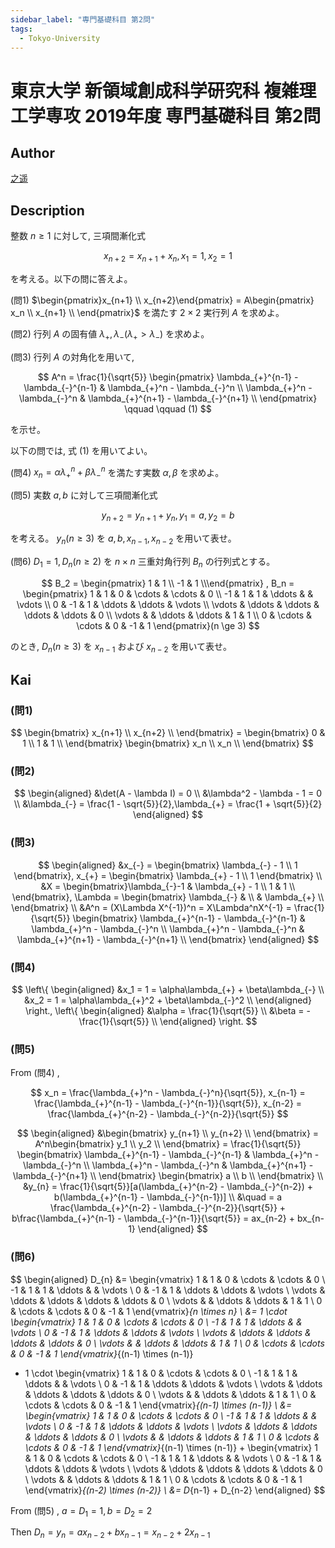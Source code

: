 ```yaml
---
sidebar_label: "専門基礎科目 第2問"
tags:
  - Tokyo-University
---
```

# 東京大学 新領域創成科学研究科 複雑理工学専攻 2019年度 専門基礎科目 第2問


## **Author**
[之遥](https://www.zhihu.com/people/zhao-yue-70-84)

## **Description**
整数 $n \ge 1$ に対して, 三項間漸化式

$$
x_{n+2} = x_{n+1} + x_n,x_1 = 1,x_2 = 1
$$

を考える。以下の問に答えよ。

(問1)
$\begin{pmatrix}x_{n+1} \\ x_{n+2}\end{pmatrix} = A\begin{pmatrix} x_n \\ x_{n+1} \\ \end{pmatrix}$ を満たす $2 \times 2$ 実行列 $A$ を求めよ。

(問2) 行列 $A$ の固有値 $\lambda_{+},\lambda_{-}(\lambda_{+} > \lambda_{-})$ を求めよ。

(問3) 行列 $A$ の対角化を用いて, 

$$
A^n = \frac{1}{\sqrt{5}}
\begin{pmatrix}
\lambda_{+}^{n-1} - \lambda_{-}^{n-1} & \lambda_{+}^n - \lambda_{-}^n \\
\lambda_{+}^n - \lambda_{-}^n & \lambda_{+}^{n+1} - \lambda_{-}^{n+1} \\
\end{pmatrix} \qquad \qquad (1)
$$

を示せ。

以下の問では, 式 (1) を用いてよい。

(問4) $x_n = \alpha\lambda_{+}^n + \beta\lambda_{-}^n$ を満たす実数 $\alpha,\beta$ を求めよ。

(問5) 実数 $a,b$ に対して三項間漸化式

$$
y_{n+2} = y_{n+1} + y_{n},y_1 = a,y_2 = b
$$

を考える。 $y_{n}(n\ge3)$ を $a,b,x_{n-1},x_{n-2}$ を用いて表せ。

(問6) $D_1 = 1,D_{n}(n \ge 2)$ を $n \times n$ 三重対角行列 $B_n$ の行列式とする。

$$
B_2 = \begin{pmatrix} 1 & 1 \\ -1 & 1 \\\end{pmatrix} ,
B_n = 
\begin{pmatrix}
1 & 1 & 0 & \cdots & \cdots & 0 \\
-1 & 1 & 1 & \ddots & & \vdots \\
0 & -1 & 1 & \ddots & \ddots & \vdots \\
\vdots & \ddots & \ddots & \ddots & \ddots & 0 \\
\vdots &  & \ddots & \ddots & 1 & 1 \\
0 & \cdots & \cdots & 0 & -1 & 1
\end{pmatrix}(n \ge 3)
$$

のとき, $D_n(n \ge 3)$ を $x_{n-1}$ および $x_{n-2}$ を用いて表せ。

## **Kai** 
### (問1)

$$
\begin{bmatrix} x_{n+1} \\ x_{n+2} \\ \end{bmatrix} = 
\begin{bmatrix} 0 & 1 \\ 1 & 1 \\ \end{bmatrix}
\begin{bmatrix} x_n \\ x_n \\ \end{bmatrix}
$$

### (問2)

$$
\begin{aligned}
&\det(A - \lambda I) = 0 \\
&\lambda^2 - \lambda - 1 = 0 \\
&\lambda_{-} = \frac{1 - \sqrt{5}}{2},\lambda_{+} = \frac{1 + \sqrt{5}}{2}
\end{aligned}
$$

### (問3)

$$
\begin{aligned}
&x_{-} = \begin{bmatrix} \lambda_{-} - 1 \\ 1 \end{bmatrix},
x_{+} = \begin{bmatrix} \lambda_{+} - 1 \\ 1 \end{bmatrix} \\
&X = \begin{bmatrix}\lambda_{-}-1 & \lambda_{+} - 1 \\ 1 & 1 \\ \end{bmatrix},
\Lambda = \begin{bmatrix} \lambda_{-} & \\ & \lambda_{+} \\ \end{bmatrix} \\
&A^n = (X\Lambda X^{-1})^n = X\Lambda^nX^{-1} = \frac{1}{\sqrt{5}}
\begin{bmatrix}
\lambda_{+}^{n-1} - \lambda_{-}^{n-1} & \lambda_{+}^n - \lambda_{-}^n \\
\lambda_{+}^n - \lambda_{-}^n & \lambda_{+}^{n+1} - \lambda_{-}^{n+1} \\
\end{bmatrix}
\end{aligned}
$$

### (問4)

$$
\left\{
\begin{aligned}
&x_1 = 1 = \alpha\lambda_{+} + \beta\lambda_{-} \\
&x_2 = 1 = \alpha\lambda_{+}^2 + \beta\lambda_{-}^2 \\
\end{aligned}
\right.,
\left\{
\begin{aligned}
&\alpha = \frac{1}{\sqrt{5}} \\
&\beta = -\frac{1}{\sqrt{5}} \\
\end{aligned}
\right.
$$

### (問5)
From (問4) ,

$$
x_n = \frac{\lambda_{+}^n - \lambda_{-}^n}{\sqrt{5}},
x_{n-1} = \frac{\lambda_{+}^{n-1} - \lambda_{-}^{n-1}}{\sqrt{5}},
x_{n-2} = \frac{\lambda_{+}^{n-2} - \lambda_{-}^{n-2}}{\sqrt{5}}
$$

$$
\begin{aligned}
&\begin{bmatrix} y_{n+1} \\ y_{n+2} \\ \end{bmatrix} = 
A^n\begin{bmatrix} y_1 \\ y_2 \\ \end{bmatrix} = 
\frac{1}{\sqrt{5}}
\begin{bmatrix}
\lambda_{+}^{n-1} - \lambda_{-}^{n-1} & \lambda_{+}^n - \lambda_{-}^n \\
\lambda_{+}^n - \lambda_{-}^n & \lambda_{+}^{n+1} - \lambda_{-}^{n+1} \\
\end{bmatrix}
\begin{bmatrix} a \\ b \\ \end{bmatrix} \\
&y_{n} = \frac{1}{\sqrt{5}}[a(\lambda_{+}^{n-2} - \lambda_{-}^{n-2}) + b(\lambda_{+}^{n-1} - \lambda_{-}^{n-1})] \\
&\quad = a \frac{\lambda_{+}^{n-2} - \lambda_{-}^{n-2}}{\sqrt{5}} + b\frac{\lambda_{+}^{n-1} - \lambda_{-}^{n-1}}{\sqrt{5}} = ax_{n-2} + bx_{n-1}
\end{aligned}
$$

### (問6)

$$
\begin{aligned}
D_{n} &= 
\begin{vmatrix}
1 & 1 & 0 & \cdots & \cdots & 0 \\
-1 & 1 & 1 & \ddots & & \vdots \\
0 & -1 & 1 & \ddots & \ddots & \vdots \\
\vdots & \ddots & \ddots & \ddots & \ddots & 0 \\
\vdots &  & \ddots & \ddots & 1 & 1 \\
0 & \cdots & \cdots & 0 & -1 & 1
\end{vmatrix}_{n \times n} \\
&= 1 \cdot 
\begin{vmatrix}
1 & 1 & 0 & \cdots & \cdots & 0 \\
-1 & 1 & 1 & \ddots & & \vdots \\
0 & -1 & 1 & \ddots & \ddots & \vdots \\
\vdots & \ddots & \ddots & \ddots & \ddots & 0 \\
\vdots &  & \ddots & \ddots & 1 & 1 \\
0 & \cdots & \cdots & 0 & -1 & 1
\end{vmatrix}_{(n-1) \times (n-1)} 
+ 1 \cdot 
\begin{vmatrix}
1 & 1 & 0 & \cdots & \cdots & 0 \\
-1 & 1 & 1 & \ddots & & \vdots \\
0 & -1 & 1 & \ddots & \ddots & \vdots \\
\vdots & \ddots & \ddots & \ddots & \ddots & 0 \\
\vdots &  & \ddots & \ddots & 1 & 1 \\
0 & \cdots & \cdots & 0 & -1 & 1
\end{vmatrix}_{(n-1) \times (n-1)} \\
&= \begin{vmatrix}
1 & 1 & 0 & \cdots & \cdots & 0 \\
-1 & 1 & 1 & \ddots & & \vdots \\
0 & -1 & 1 & \ddots & \ddots & \vdots \\
\vdots & \ddots & \ddots & \ddots & \ddots & 0 \\
\vdots &  & \ddots & \ddots & 1 & 1 \\
0 & \cdots & \cdots & 0 & -1 & 1
\end{vmatrix}_{(n-1) \times (n-1)} + 
\begin{vmatrix}
1 & 1 & 0 & \cdots & \cdots & 0 \\
-1 & 1 & 1 & \ddots & & \vdots \\
0 & -1 & 1 & \ddots & \ddots & \vdots \\
\vdots & \ddots & \ddots & \ddots & \ddots & 0 \\
\vdots &  & \ddots & \ddots & 1 & 1 \\
0 & \cdots & \cdots & 0 & -1 & 1
\end{vmatrix}_{(n-2) \times (n-2)} \\
&= D_{n-1} + D_{n-2}
\end{aligned}
$$

From (問5) , $a = D_1 = 1, b = D_2 = 2$

Then $D_{n} = y_n = ax_{n-2} + bx_{n-1} = x_{n-2} + 2x_{n-1}$